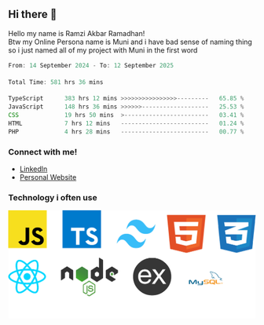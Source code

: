 ## Hi there 👋
Hello my name is Ramzi Akbar Ramadhan!\
Btw my Online Persona name is Muni and i have bad sense of naming thing so i just named all of my project with Muni in the first word
<!--START_SECTION:Muni-->

```Javascript
From: 14 September 2024 - To: 12 September 2025

Total Time: 581 hrs 36 mins

TypeScript      383 hrs 12 mins >>>>>>>>>>>>>>>>---------   65.85 %
JavaScript      148 hrs 36 mins >>>>>>-------------------   25.53 %
CSS             19 hrs 50 mins  >------------------------   03.41 %
HTML            7 hrs 12 mins   -------------------------   01.24 %
PHP             4 hrs 28 mins   -------------------------   00.77 %
```

<!--END_SECTION:Muni-->
### Connect with me!
* [LinkedIn](https://www.linkedin.com/in/ramzi-akbar-ramadhan-b8b05a243/)
* [Personal Website](https://www.muniporto.my.id/)
### Technology i often use
![Technology List](assets/techlist.png)
